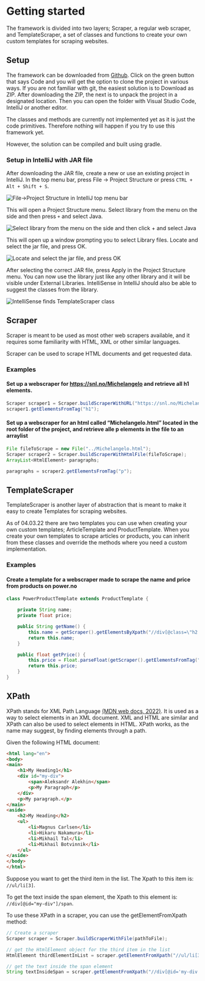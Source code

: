 # Getting started
The framework is divided into two layers; Scraper, a regular web scraper, and TemplateScraper, a set of classes and functions to create your own custom templates for scraping websites. 

## Setup
The framework can be downloaded from [Github](https://github.com/vetlewj/Rammeverk-FinalProject). Click on the green
button that says Code and you will get the option to clone the project in various ways. If you are not familiar with 
git, the easiest solution is to Download as ZIP. After downloading the ZIP, the next is to unpack the project in a 
designated location. Then you can open the folder with Visual Studio Code, IntelliJ or another editor. 

The classes and methods are currently not implemented yet as it is just the code primitives. Therefore nothing will 
happen if you try to use this framework yet. 

However, the solution can be compiled and built using gradle. 

### Setup in IntelliJ with JAR file

After downloading the JAR file, create a new or use an existing project in IntelliJ. In the top menu bar, press File &rarr; 
Project Structure or press `CTRL + Alt + Shift + S`. 

![File->Project Structure in IntelliJ top menu bar](documentation/images/openProjectStructureMenu.png)

This will open a Project Structure menu. Select library from the menu on the side and then press `+` and select Java.

![Select library from the menu on the side and then click + and select Java](documentation/images/addJavaLibrary.png)

This will open up a window prompting you to select Library files. Locate and select the jar file, and press OK. 

![Locate and select the jar file, and press OK](documentation/images/selectJarFile.png)

After selecting the correct JAR file, press Apply in the Project Structure menu. You can now use the library just like 
any other library and it will be visible under External Libraries. IntelliSense in IntelliJ should also be able to suggest the classes from the library.

![IntelliSense finds TemplateScraper class](documentation/images/showIntelliSense.png)

## Scraper
Scraper is meant to be used as most other web scrapers available, and it requires some familiarity with HTML, XML or 
other similar languages. 

Scraper can be used to scrape HTML documents and get requested data.

### Examples

#### Set up a webscraper for https://snl.no/Michelangelo and retrieve all h1 elements.

```java
Scraper scraper1 = Scraper.buildScraperWithURL("https://snl.no/Michelangelo");
scraper1.getElementsFromTag("h1");
```

#### Set up a webscraper for an html called “Michelangelo.html” located in the root folder of the project, and retrieve alle p elements in the file to an arraylist
```java
File fileToScrape = new File("../Michelangelo.html");
Scraper scraper2 = Scraper.buildScraperWithHtmlFile(fileToScrape);
ArrayList<HtmlElement> paragraphs;

paragraphs = scraper2.getElementsFromTag("p");
```

## TemplateScraper
TemplateScraper is another layer of abstraction that is meant to make it easy to create Templates for scraping websites.

As of 04.03.22 there are two templates you can use when creating your own custom templates; ArticleTemplate and 
ProductTemplate. When you create your own templates to scrape articles or products, you can inherit from these classes 
and override the methods where you need a custom implementation. 

### Examples

#### Create a template for a webscraper made to scrape the name and price from products on power.no

```java
class PowerProductTemplate extends ProductTemplate {

    private String name;
    private float price;

    public String getName() {
        this.name = getScraper().getElementsByXpath("//div[@class=\"h2 bold my-spacer-none\"][1]").toString();
        return this.name;
    }

    public float getPrice() {
        this.price = Float.parseFloat(getScraper().getElementsFromTag("pwr-price").toString());
        return this.price;
    }
}
```


## XPath
XPath stands for XML Path Language [(MDN web docs, 2022)](https://developer.mozilla.org/en-US/docs/Web/XPath). It is used as a way to select elements in an XML document. XML and HTML are similar 
and XPath can also be used to select elements in HTML. XPath works, as the name may suggest, by finding elements through
a path. 

Given the following HTML document:

```html
<html lang="en">
<body>
<main>
    <h1>My Heading1</h1>
    <div id="my-div">
        <span>Aleksandr Alekhin</span>
        <p>My Paragraph</p>
    </div>
    <p>My paragraph.</p>
</main>
<aside>
    <h2>My Heading</h2>
    <ul>
        <li>Magnus Carlsen</li>
        <li>Hikaru Nakamura</li>
        <li>Mikhail Tal</li>
        <li>Mikhail Botvinnik</li>        
    </ul>
</aside>
</body>
</html>
```

Suppose you want to get the third item in the list. The Xpath to this item is: `//ul/li[3]`. 

To get the text inside the span element, the Xpath to this element is: `//div[@id="my-div"]/span`.

To use these XPath in a scraper, you can use the getElementFromXpath method: 

```java 
// Create a scraper
Scraper scraper = Scraper.buildScraperWithFile(pathToFile);

// get the HtmlElement object for the third item in the list
HtmlElement thirdElementInList = scraper.getElementFromXpath("//ul/li[3]");

// get the text inside the span element
String textInsideSpan = scraper.getElementFromXpath("//div[@id='my-div']/span").toString();
```

